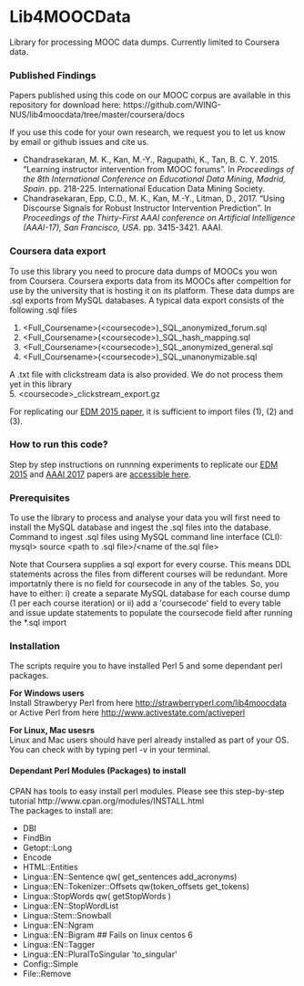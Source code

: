 <h1>Lib4MOOCData</h1>

Library for processing MOOC data dumps.  Currently limited to Coursera data.

<h3>Published Findings</h3>
Papers published using this code on our MOOC corpus are available in this repository for download here: https://github.com/WING-NUS/lib4moocdata/tree/master/coursera/docs

If you use this code for your own research, we request you to let us know by email or github issues and cite us.

- Chandrasekaran, M. K., Kan, M.-Y., Ragupathi, K., Tan, B. C. Y. 2015. “Learning instructor intervention
from MOOC forums”. In *Proceedings of the 8th International Conference on Educational Data
Mining, Madrid, Spain*. pp. 218-225. International Education Data Mining Society.
- Chandrasekaran, Epp, C.D., M. K., Kan, M.-Y., Litman, D., 2017. “Using Discourse Signals for Robust Instructor Intervention Prediction”. In *Proceedings of the Thirty-First AAAI conference on Artificial Intelligence (AAAI-17), San Francisco, USA*. pp. 3415-3421. AAAI.

<h3>Coursera data export</h3>
To use this library you need to procure data dumps of MOOCs you won from Coursera. Coursera exports data from its MOOCs after compeltion for use by the university that is hosting it on its platform. These data dumps are .sql exports from MySQL databases.
A typical data export consists of the following .sql files
<ol>
<li> &lt;Full_Coursename&gt;(&lt;coursecode&gt;)_SQL_anonymized_forum.sql </li>
<li> &lt;Full_Coursename&gt;(&lt;coursecode&gt;)_SQL_hash_mapping.sql </li>
<li> &lt;Full_Coursename&gt;(&lt;coursecode&gt;)_SQL_anonymized_general.sql </li>
<li> &lt;Full_Coursename&gt;(&lt;coursecode&gt;)_SQL_unanonymizable.sql </li>
</ol>

A .txt file with clickstream data is also provided. We do not process them yet in this library <br>
5. &lt;coursecode&gt;_clickstream_export.gz

For replicating our <a href="http://wing.comp.nus.edu.sg/~cmkumar/edm2015.pdf">EDM 2015 paper</a>, it is sufficient to import files (1), (2) and (3).

<h3>How to run this code?</h3>
Step by step instructions on runnning experiments to replicate our <a href="http://wing.comp.nus.edu.sg/~cmkumar/edm2015.pdf">EDM 2015</a> and <a href="http://www.comp.nus.edu.sg/~a0092669/papers/Chandrasekaran_et_al_2017_AAAI.pdf">AAAI 2017</a> papers are <a href="https://docs.google.com/document/d/1H0M-46JLWrUiDsPrJHyt7vDSDKPXK2WwGZztevj3hgc/edit?usp=sharing" target="_new">accessible here</a>.

<h3>Prerequisites</h3>
To use the library to process and analyse your data you will first need to install the MySQL database and ingest the .sql files into the database.
Command to ingest .sql files using MySQL command line interface (CLI):
mysql&gt; source &lt;path to .sql file&gt;/&lt;name of the.sql file&gt;

Note that Coursera supplies a sql export for every course. This means DDL statements across the files from different courses will be redundant. More importatnly there is no field for coursecode in any of the tables. So, you have to either:
i) create a separate MySQL database for each course dump (1 per each course iteration) or
ii) add a 'coursecode' field to every table and issue update statements to populate the coursecode field after running the *.sql import

<h3>Installation</h3>
The scripts require you to have installed Perl 5 and some dependant perl packages.

<b>For Windows users </b> <br>
Install Strawberyy Perl from here http://strawberryperl.com/lib4moocdata or Active Perl from here http://www.activestate.com/activeperl

<b> For Linux, Mac usesrs </b> <br>
Linux and Mac users should have perl already installed as part of your OS. You can check with by typing perl -v in your terminal.

<h4>Dependant Perl Modules (Packages) to install</h4>
CPAN has tools to easy install perl modules. Please see this step-by-step tutorial http://www.cpan.org/modules/INSTALL.html <br>
The packages to install are:
<ul>
<li>DBI</li>
<li>FindBin</li>
<li>Getopt::Long</li>
<li>Encode</li>
<li>HTML::Entities</li>
<li>Lingua::EN::Sentence qw( get_sentences add_acronyms)</li>
<li>Lingua::EN::Tokenizer::Offsets qw(token_offsets get_tokens)</li>
<li>Lingua::StopWords  qw( getStopWords )</li>
<li>Lingua::EN::StopWordList</li>
<li>Lingua::Stem::Snowball</li>
<li>Lingua::EN::Ngram</li>
<li>Lingua::EN::Bigram ## Fails on linux centos 6 </li>
<li>Lingua::EN::Tagger</li>
<li>Lingua::EN::PluralToSingular 'to_singular'</li>
<li>Config::Simple</li>
<li>File::Remove</li>
</ul>
